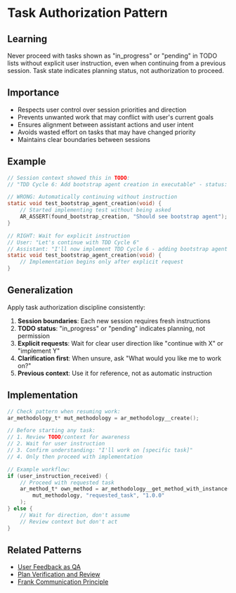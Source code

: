 # Task Authorization Pattern

## Learning
Never proceed with tasks shown as "in_progress" or "pending" in TODO lists without explicit user instruction, even when continuing from a previous session. Task state indicates planning status, not authorization to proceed.

## Importance
- Respects user control over session priorities and direction
- Prevents unwanted work that may conflict with user's current goals
- Ensures alignment between assistant actions and user intent
- Avoids wasted effort on tasks that may have changed priority
- Maintains clear boundaries between sessions

## Example
```c
// Session context showed this in TODO:
// "TDD Cycle 6: Add bootstrap agent creation in executable" - status: in_progress

// WRONG: Automatically continuing without instruction
static void test_bootstrap_agent_creation(void) {
    // Started implementing test without being asked
    AR_ASSERT(found_bootstrap_creation, "Should see bootstrap agent");
}

// RIGHT: Wait for explicit instruction
// User: "Let's continue with TDD Cycle 6"
// Assistant: "I'll now implement TDD Cycle 6 - adding bootstrap agent creation"
static void test_bootstrap_agent_creation(void) {
    // Implementation begins only after explicit request
}
```

## Generalization
Apply task authorization discipline consistently:
1. **Session boundaries**: Each new session requires fresh instructions
2. **TODO status**: "in_progress" or "pending" indicates planning, not permission
3. **Explicit requests**: Wait for clear user direction like "continue with X" or "implement Y"
4. **Clarification first**: When unsure, ask "What would you like me to work on?"
5. **Previous context**: Use it for reference, not as automatic instruction

## Implementation
```c
// Check pattern when resuming work:
ar_methodology_t* mut_methodology = ar_methodology__create();

// Before starting any task:
// 1. Review TODO/context for awareness
// 2. Wait for user instruction
// 3. Confirm understanding: "I'll work on [specific task]"
// 4. Only then proceed with implementation

// Example workflow:
if (user_instruction_received) {
    // Proceed with requested task
    ar_method_t* own_method = ar_methodology__get_method_with_instance(
        mut_methodology, "requested_task", "1.0.0"
    );
} else {
    // Wait for direction, don't assume
    // Review context but don't act
}
```

## Related Patterns
- [User Feedback as QA](user-feedback-as-qa.md)
- [Plan Verification and Review](plan-verification-and-review.md)
- [Frank Communication Principle](frank-communication-principle.md)